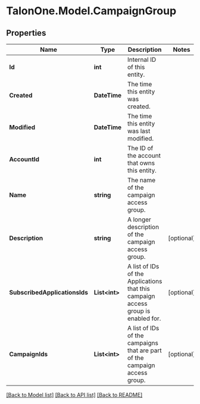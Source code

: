 # TalonOne.Model.CampaignGroup
## Properties

Name | Type | Description | Notes
------------ | ------------- | ------------- | -------------
**Id** | **int** | Internal ID of this entity. | 
**Created** | **DateTime** | The time this entity was created. | 
**Modified** | **DateTime** | The time this entity was last modified. | 
**AccountId** | **int** | The ID of the account that owns this entity. | 
**Name** | **string** | The name of the campaign access group. | 
**Description** | **string** | A longer description of the campaign access group. | [optional] 
**SubscribedApplicationsIds** | **List&lt;int&gt;** | A list of IDs of the Applications that this campaign access group is enabled for. | [optional] 
**CampaignIds** | **List&lt;int&gt;** | A list of IDs of the campaigns that are part of the campaign access group. | [optional] 

[[Back to Model list]](../README.md#documentation-for-models) [[Back to API list]](../README.md#documentation-for-api-endpoints) [[Back to README]](../README.md)

